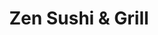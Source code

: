 ---
layout: place
title: Zen Sushi & Grill
permalink: /wisconsin/beloit/zen-sushi-grill.html
stateAbbr: WI
stateName: Wisconsin
cityName: Beloit
seo:
  type: restaurant
  links: https://www.zensushibeloit.com/
place_id: ChIJ4RlAGyOhCIgRELHNXaaH6Io
photos:
  - name: >-
      places/ChIJ4RlAGyOhCIgRELHNXaaH6Io/photos/AeeoHcIPRPsmdjkLW07f9EwyHJIJAhNFbRzXh1XJ8sXoAVL3LcGfqFLhjL6dOJxHELb2VpOMGLu68GPsrgfnvp7dVqQUhl6xjmHZbC0unsHcHNE9wv1scvN1YtG2CQZywU64le0ZbAW7ab3dHSJacqIxDJ-ivs6X383ChP5jdNUFyO7Y541ZEddUit9m0EkZifwqU7ytg7i-8bTGk40k9NVD-FLS9Yz2O8ePescpMZavNfLjgp__t1SN7r3BiEGjQz_kXFPE1kobXyCWhq69f8xVQCwm_5Yav-wZtMQApBo7etrZzw
    widthPx: 3888
    heightPx: 2592
    authorAttributions:
      - displayName: Zen Sushi & Grill
        uri: https://maps.google.com/maps/contrib/109361664085124061556
        photoUri: >-
          https://lh3.googleusercontent.com/a-/ALV-UjV3UMJbaQcZFl3tPXAT933vUwViCKn-87t1q6cxfvDgVc8GfuY=s100-p-k-no-mo
    flagContentUri: >-
      https://www.google.com/local/imagery/report/?cb_client=maps_api_places.places_api&image_key=!1e10!2sAF1QipPAAmgwLKKTzxq-Ds8R8jSY7jYVHMEEuyroXWPx&hl=en-US
    googleMapsUri: >-
      https://www.google.com/maps/place//data=!3m4!1e2!3m2!1sAF1QipPAAmgwLKKTzxq-Ds8R8jSY7jYVHMEEuyroXWPx!2e10!4m2!3m1!1s0x8808a1231b4019e1:0x8ae887a65dcdb110
  - name: >-
      places/ChIJ4RlAGyOhCIgRELHNXaaH6Io/photos/AeeoHcLSvjM9TQHbqH2VJ2oVBTesYCRioHZMLMC3l90bI5J7a0tTmVD2ekkyDHKZB6YScbLDHQePEk3ZzFCA4cCCZKHyVmCDXJDt7hDkQs7K-AQ5tSb-HzbensAet1upM-GwGD2Gt88P8Nf-1nPTk0az4z4FbDBvpzfTp9mjQhkEsGZih3Nm0iODDYgCjksra4EhzK35J60bIIsThBsVN1486vngTf-pOjv0mfrFMFWEcUTGN4SuhRKg4jz9PP7-UhBuuZJAVfKLcIBY-harKQuLUCyVXnxxwU3HGTGXZhUoiWpyeA
    widthPx: 2048
    heightPx: 1365
    authorAttributions:
      - displayName: Zen Sushi & Grill
        uri: https://maps.google.com/maps/contrib/109361664085124061556
        photoUri: >-
          https://lh3.googleusercontent.com/a-/ALV-UjV3UMJbaQcZFl3tPXAT933vUwViCKn-87t1q6cxfvDgVc8GfuY=s100-p-k-no-mo
    flagContentUri: >-
      https://www.google.com/local/imagery/report/?cb_client=maps_api_places.places_api&image_key=!1e10!2sAF1QipPAqOl5HCGHhlVZ-k5cQeVWVH98l5YnvjwQd5Vi&hl=en-US
    googleMapsUri: >-
      https://www.google.com/maps/place//data=!3m4!1e2!3m2!1sAF1QipPAqOl5HCGHhlVZ-k5cQeVWVH98l5YnvjwQd5Vi!2e10!4m2!3m1!1s0x8808a1231b4019e1:0x8ae887a65dcdb110
  - name: >-
      places/ChIJ4RlAGyOhCIgRELHNXaaH6Io/photos/AeeoHcIutlPGIWIsF_cAjK5fTZy8jIYM33Hvva_GzLdROYMSFr1tpVTisnH_xm3N2lYcG6C7ubyUzaYCPMYyojB_tBEH0o_TmNiA5cTdE0NkbU9abbtrpiiPUug0gfKY3rBn_kBNL6BYotDXuhj-0gzx3-qQhMrcWf8yn3lT8U81sVDANOuh0FOBUQn3GErX4u2DLaIlMRucYAjNq1zn987X9CjebUxLMPuSLVQ7RdhYd14FPFOge-GexR9PxHmVed77c-Au2R4wLHj3UjfQzDzBehafKPohG0rCIlAhBOcJCm8G7M0GgtubG6Tuc4U0u3g6B5YB_YfF1iJH8sOKe4diBhZb5jBakWqBvLNhCRdhY5vtS_EPorT8ob5wMX_e5026fU9V2eek5UUu3Lwyko2YzkNMa5JHFCMN755o8UAAOP4fTBo
    widthPx: 4096
    heightPx: 3072
    authorAttributions:
      - displayName: Brad Walker
        uri: https://maps.google.com/maps/contrib/114928797709379145839
        photoUri: >-
          https://lh3.googleusercontent.com/a/ACg8ocK0oEIWOAZzocfWnHi2zMsi8ti88owtAYA-TVUqAMmnmxooCA=s100-p-k-no-mo
    flagContentUri: >-
      https://www.google.com/local/imagery/report/?cb_client=maps_api_places.places_api&image_key=!1e10!2sCIHM0ogKEICAgIDv7bK_kwE&hl=en-US
    googleMapsUri: >-
      https://www.google.com/maps/place//data=!3m4!1e2!3m2!1sCIHM0ogKEICAgIDv7bK_kwE!2e10!4m2!3m1!1s0x8808a1231b4019e1:0x8ae887a65dcdb110
  - name: >-
      places/ChIJ4RlAGyOhCIgRELHNXaaH6Io/photos/AeeoHcIfS7ArMXMJT6cFl17LBRR0XMlprRx7ochh7oTViWA1qWCMnZvLgDhmzOdqa3XlPFebJp6PbHIZnDHsjkzFhxaHCm8_Iti8FLgvGB5TNnLo7nwwccmmxbcM1O7HU_SoI-xMevD8K64GTg00EswYsn0LQOyp42PUCXK5zo0CN-RxwV4UTv_o4CLrgBZhBxjAy8IzPniJKTyBVBBkvnJ8D4Xe6O-SiaR55sBue-9ri7xnz9oVsz5AoB_8ysv4iqPPIwMP1-t5khz1hxURhORsHOlhAR9svvhSBXnCUYGjW6YIrTFhvvR0QRAqhCKryZev1AivEcyheoMb0vYDrA8VP-HhcHQmZDXb2bnkFui6IMZee-w_GXUl_jAcqlU_A_0wx_xI8jf9jWLXeERzXEOuFL_rUfmEjdbuJR3nzPCOmuDb9g
    widthPx: 4000
    heightPx: 3000
    authorAttributions:
      - displayName: Charles Doucette
        uri: https://maps.google.com/maps/contrib/117382881620570764830
        photoUri: >-
          https://lh3.googleusercontent.com/a-/ALV-UjVAehEgfOuZhND0f2_Yx63XTm_-lVO_FBqfSiJKbKJbSCpZv4CQqg=s100-p-k-no-mo
    flagContentUri: >-
      https://www.google.com/local/imagery/report/?cb_client=maps_api_places.places_api&image_key=!1e10!2sCIHM0ogKEICAgICpibLYcA&hl=en-US
    googleMapsUri: >-
      https://www.google.com/maps/place//data=!3m4!1e2!3m2!1sCIHM0ogKEICAgICpibLYcA!2e10!4m2!3m1!1s0x8808a1231b4019e1:0x8ae887a65dcdb110
  - name: >-
      places/ChIJ4RlAGyOhCIgRELHNXaaH6Io/photos/AeeoHcKKKyK8qTMeNYnQvQcuHO0F21IBxn9pHEy6bPcuTy1gh4yP8IJjhce_EAnWd2L4pFxpZDZAg2VzJXzbsHk_MsXWoU6qqYE9QIe1VKg3rNOf3gEBYVJZOI9ZUj1IbbxhY3OQ91roQPaOXBKa_2_9gSPjLH98h23C97fXQILg2TGCc0160XHGrEPZNpk7klt-v3wiX95gEKKGvQZ8s9d1DlMo2vb3ZqhUyI1tTPwYsoO0UMS6TmowUN-2kWevHo6qMXf4Z39-vjfplzTRmF3oqY87mhQReCsnZ5uuk7_ApykM_W6e6gE1K-nJKqwdEx_MpNeGFTCkZtiA-DiTZh9w9tvKRFW4BG6n465LyTTW5hLOP9o27Pnhl2DRE9f-Ig5WeznrmIs2OpPgPIcrKERKR8LzThZ_jG00DYC-NGUeJ5I
    widthPx: 4496
    heightPx: 3000
    authorAttributions:
      - displayName: American Marketing & Publishing
        uri: https://maps.google.com/maps/contrib/108349347298888024806
        photoUri: >-
          https://lh3.googleusercontent.com/a/ACg8ocI7bU94GQLuvckwaHLVqnxEgPBXpSpCMvOXqr_YaMJEaVbjcQ=s100-p-k-no-mo
    flagContentUri: >-
      https://www.google.com/local/imagery/report/?cb_client=maps_api_places.places_api&image_key=!1e10!2sCIHM0ogKEICAgICG58CkCQ&hl=en-US
    googleMapsUri: >-
      https://www.google.com/maps/place//data=!3m4!1e2!3m2!1sCIHM0ogKEICAgICG58CkCQ!2e10!4m2!3m1!1s0x8808a1231b4019e1:0x8ae887a65dcdb110
  - name: >-
      places/ChIJ4RlAGyOhCIgRELHNXaaH6Io/photos/AeeoHcIKhlwB-auCwoGk4hfrmq18Vup_nPXMJYB5aKgfKt_OK44AlNq679HMdhOzNO6qgAvZmOkwh2dovCF9hOvvhU2OLboLB_8Hfqfa0CuaA9us3yBSRA2CxsttzlZtRXgmZKHng-dkKf7btGPl9DHyMyhvBT9ryBToGbjgjzQaFI_eigUgEsWg_3PYdwaXngC0W9trCDgOBO49LUP-vikU58nZjMbU6KcCy88sXxoP2OtmwiZ7xKPF7ASYdkHKW5MYtk3fDgZ6MUBmWtYH282Ut6iHNRsxoRSoYwqBRvMIR6Y7QPOKtbfuSdEBUUv6mMQVPlMexLgLwysgpjOLZmiVZM1FXpZWmnE4bPDKE7zUepG470UcoPseiGEIZT-ZW5kM883rXFG4zCzc2GPapk4qUSMUgVHb0eKA1JqVyutOBXhvcTU
    widthPx: 4624
    heightPx: 3468
    authorAttributions:
      - displayName: Cal Bouton
        uri: https://maps.google.com/maps/contrib/114081129487519063920
        photoUri: >-
          https://lh3.googleusercontent.com/a-/ALV-UjWgDne7cFRCL_Gid6qD344z-5OUJdeqFYyj0zsqOkd48A4tAlAt3g=s100-p-k-no-mo
    flagContentUri: >-
      https://www.google.com/local/imagery/report/?cb_client=maps_api_places.places_api&image_key=!1e10!2sCIHM0ogKEICAgIC-zNHDlwE&hl=en-US
    googleMapsUri: >-
      https://www.google.com/maps/place//data=!3m4!1e2!3m2!1sCIHM0ogKEICAgIC-zNHDlwE!2e10!4m2!3m1!1s0x8808a1231b4019e1:0x8ae887a65dcdb110
  - name: >-
      places/ChIJ4RlAGyOhCIgRELHNXaaH6Io/photos/AeeoHcKt-bqz32fGPoV0PKtru3zafTDblwqRFXAwbBDWjKfpwq0Mq2K0IyNwtc6sV0DowiHIBYHGHqaPY6SeV39IPloowdMn68xeyqWHN7zAZrdIIHxNcOnBxAxNTCuxjKTVCJvFTUzt8SN2iHgSb8u2NeCKB7nl4SL_SKiCXSKS0zQEQRCozcRgDAYIEUStPsHNL1ZVLCOdge5vtJUndhS0EO_ihs3tAspeEXj1jnHUwTZrBw1bRKjGCyZx90Pvxyc0AZP_Un41JOkuhNucOWNVOD66JWwmtrcrt9XE_SSzUsOCp4ATae_Pxe6OPyNWYdyk_Zxhsy3ooHoiv1oBPNbH7gNLrLvbimhcp5-12Oia7FaXjCZMYuOIzu6W817scbt52yQlqaMQtm8P1doerKZxC89OZE3joD6Ow8_DJX5h9VY5L8rJ
    widthPx: 4800
    heightPx: 3600
    authorAttributions:
      - displayName: Laura Martin
        uri: https://maps.google.com/maps/contrib/116212716365441348108
        photoUri: >-
          https://lh3.googleusercontent.com/a-/ALV-UjWESZnp3vxJNf-u73KlPe_fBzngua076p7f47xfXnzDbT9gAwtM=s100-p-k-no-mo
    flagContentUri: >-
      https://www.google.com/local/imagery/report/?cb_client=maps_api_places.places_api&image_key=!1e10!2sCIHM0ogKEICAgIDRqpeV0QE&hl=en-US
    googleMapsUri: >-
      https://www.google.com/maps/place//data=!3m4!1e2!3m2!1sCIHM0ogKEICAgIDRqpeV0QE!2e10!4m2!3m1!1s0x8808a1231b4019e1:0x8ae887a65dcdb110
  - name: >-
      places/ChIJ4RlAGyOhCIgRELHNXaaH6Io/photos/AeeoHcLzzLy2katjA_5t8Nsc78W-h0GE6LgkDENsYIxUdy1qSK7E2g6691FNq8SF9j0VVSiCd2iKT0Y3BNMnQuKaDOxfIzk21qPJbcDyqxZHdA5MYy6f4Bx3MBMnvDyd8NqGuwdLXFBpmyyw8Okl9qonvbFKoGzA3NE8NtNGd6IBSACTDzDEaVrE7d-w3LYcJVxmGZSohxmXQdFawi3oDf2kHjidC_1Ks9WTtPJUAFuxNeCNcjxmTBjQL4_3bSeNuhN4QXJXUyqZ-9mSMnDrAGng_moZoS95W3OoU66ZUnNhpq7jaF3rgcWBlTYeC2tJT65de_yOkpQWkV-_fbZu0DvLvmkEcYAmky1pYfVeZOwfoLeAyA1PR7GBbxc0IH946EhGFFUrKTvJoOyMxOwrrUxr4F-nB9sVZA3L83yetGPh4mglIw
    widthPx: 4032
    heightPx: 1960
    authorAttributions:
      - displayName: Eric T. Huffman
        uri: https://maps.google.com/maps/contrib/106826308884462304666
        photoUri: >-
          https://lh3.googleusercontent.com/a-/ALV-UjUIa9VjIgxnk3CPXrwNNtWuSYo4n4nSsIdj7oq3zehLCjtEH_oG=s100-p-k-no-mo
    flagContentUri: >-
      https://www.google.com/local/imagery/report/?cb_client=maps_api_places.places_api&image_key=!1e10!2sCIHM0ogKEICAgIDH-vKBMA&hl=en-US
    googleMapsUri: >-
      https://www.google.com/maps/place//data=!3m4!1e2!3m2!1sCIHM0ogKEICAgIDH-vKBMA!2e10!4m2!3m1!1s0x8808a1231b4019e1:0x8ae887a65dcdb110
  - name: >-
      places/ChIJ4RlAGyOhCIgRELHNXaaH6Io/photos/AeeoHcJj4QDh59nGVNFvSmfwrgy7L-7l_oYYwgRomCvcfAth0VkxTioT-83RLPbbYr--HJrvxylGdM37LlAKU2Anw4sl7wml05YbVZ0ImGEin53fJ1w1URQzgvaTgvlIYJEBvv6nA9tDHfdO4URQ_TrG1UEjGbcOyGGFDS_-Dr9WfuEbFykt4jgvushdFWC1KYpEsmL6ir85V8I5VoWWGAKSLkhtGzwR7fKnS5BLVvBxq7U9F_FUOeVAFQ2_umsmAfG4G9UnA3gasIawalmznM8i5dWvLPpC4fWVPnkIsIiMQFXN8b721iFkMxJA16V1GbngjKaWSw4QzydE9mRAaeoP-4d-Dy_q5OzaVrZbb43EtI3ln7AfZO9O0NCiFeYmqVRpUVYiEHQ_qd2bWADXDz0ZH4DWye4fy7uvfgT-ZXzjfg8
    widthPx: 4096
    heightPx: 3072
    authorAttributions:
      - displayName: Brad Walker
        uri: https://maps.google.com/maps/contrib/114928797709379145839
        photoUri: >-
          https://lh3.googleusercontent.com/a/ACg8ocK0oEIWOAZzocfWnHi2zMsi8ti88owtAYA-TVUqAMmnmxooCA=s100-p-k-no-mo
    flagContentUri: >-
      https://www.google.com/local/imagery/report/?cb_client=maps_api_places.places_api&image_key=!1e10!2sCIHM0ogKEICAgICD1eP5fw&hl=en-US
    googleMapsUri: >-
      https://www.google.com/maps/place//data=!3m4!1e2!3m2!1sCIHM0ogKEICAgICD1eP5fw!2e10!4m2!3m1!1s0x8808a1231b4019e1:0x8ae887a65dcdb110
  - name: >-
      places/ChIJ4RlAGyOhCIgRELHNXaaH6Io/photos/AeeoHcJmvHAqEksaWneR2VsLfmLCdq1DWzA9At7Fjc8BFrXgKypCsSK-5yCDZ1IycANfD_1iY2fLm3UBkPRBGLYKullKzKOLHDON5PLHV2gG8cqlF_w0pXYQ3xlaHyIo-t8jl67zU63MsU9TaGjx5l4O-3Vx-UL6NsIiunzhR-Pvb4ASsINZDKYeLOp0-tiCtTWjbzLfHe38vbHlzrg2-hJ5B5CYSRRBBrXEPeiPAzui5C7-LVg_wT1bfZnJUY6Un286CR7-SVQOIeqTms6vKYS9W_Km8Wa2kEUL9FsuwhFSxoSsJyXH39YBzU5BOzTqdNqxQeIIP-mJ9Qo8nRL2YT9pgNDo7TScmBFWhbYFv6eYZ2jvzrgrFw_w2duQtzygKGd5tNykjsjbB-rfcTJGeUqj1T7i6hT_fK0TYwIO8Ueeg_Ok2Q
    widthPx: 4624
    heightPx: 3468
    authorAttributions:
      - displayName: Cal Bouton
        uri: https://maps.google.com/maps/contrib/114081129487519063920
        photoUri: >-
          https://lh3.googleusercontent.com/a-/ALV-UjWgDne7cFRCL_Gid6qD344z-5OUJdeqFYyj0zsqOkd48A4tAlAt3g=s100-p-k-no-mo
    flagContentUri: >-
      https://www.google.com/local/imagery/report/?cb_client=maps_api_places.places_api&image_key=!1e10!2sCIHM0ogKEICAgIC-zNHDNw&hl=en-US
    googleMapsUri: >-
      https://www.google.com/maps/place//data=!3m4!1e2!3m2!1sCIHM0ogKEICAgIC-zNHDNw!2e10!4m2!3m1!1s0x8808a1231b4019e1:0x8ae887a65dcdb110
address: 430 E Grand Ave, Beloit, WI 53511, USA
street: 430 E Grand Ave
city: Beloit
state: WI
zip: '53511'
country: USA
neighborhood: null
latitude: '42.499510'
longitude: '-89.034747'
accessibility_options:
  wheelchairAccessibleParking: true
  wheelchairAccessibleEntrance: true
  wheelchairAccessibleRestroom: true
  wheelchairAccessibleSeating: true
business_status: OPERATIONAL
name: Zen Sushi & Grill
google_maps_links:
  directionsUri: >-
    https://www.google.com/maps/dir//''/data=!4m7!4m6!1m1!4e2!1m2!1m1!1s0x8808a1231b4019e1:0x8ae887a65dcdb110!3e0
  placeUri: https://maps.google.com/?cid=10009399320439009552
  writeAReviewUri: >-
    https://www.google.com/maps/place//data=!4m3!3m2!1s0x8808a1231b4019e1:0x8ae887a65dcdb110!12e1
  reviewsUri: >-
    https://www.google.com/maps/place//data=!4m4!3m3!1s0x8808a1231b4019e1:0x8ae887a65dcdb110!9m1!1b1
  photosUri: >-
    https://www.google.com/maps/place//data=!4m3!3m2!1s0x8808a1231b4019e1:0x8ae887a65dcdb110!10e5
primary_type: Sushi Restaurant
opening_hours:
  regular: null
  current: null
secondary_opening_hours:
  regular:
    weekdayDescriptions: null
    type: null
  current:
    weekdayDescriptions: null
    type: null
phone: (608) 299-8888
price_level: PRICE_LEVEL_MODERATE
price_range: null
rating: '4.5'
rating_count: 0
website: https://www.zensushibeloit.com/
description: >-
  Discover Zen Sushi & Grill in Beloit, WI$$$Zen Sushi & Grill in Beloit, WI,
  offers a relaxed dining experience with a focus on fresh seafood rolls,
  creative bento boxes, and flavorful Japanese grilled dishes that highlight the
  best of Asian cuisine. The spot features a welcoming atmosphere enhanced by
  outdoor seating options, making it ideal for enjoying cocktails, beer, and
  wine in a casual setting. Accessibility is a key highlight, with
  wheelchair-friendly parking, entrances, and restrooms ensuring everyone can
  enjoy the meal comfortably. Patrons appreciate the generous portions and
  variety of vegetarian options, adding to its appeal as a go-to destination for
  sushi enthusiasts. Whether you're seeking a laid-back meal or a spot to unwind
  with friends, this sushi restaurant delivers a blend of quality flavors and
  thoughtful amenities.
generative_summary: >-
  Discover Zen Sushi & Grill in Beloit, WI$$$Zen Sushi & Grill in Beloit, WI,
  offers a relaxed dining experience with a focus on fresh seafood rolls,
  creative bento boxes, and flavorful Japanese grilled dishes that highlight the
  best of Asian cuisine. The spot features a welcoming atmosphere enhanced by
  outdoor seating options, making it ideal for enjoying cocktails, beer, and
  wine in a casual setting. Accessibility is a key highlight, with
  wheelchair-friendly parking, entrances, and restrooms ensuring everyone can
  enjoy the meal comfortably. Patrons appreciate the generous portions and
  variety of vegetarian options, adding to its appeal as a go-to destination for
  sushi enthusiasts. Whether you're seeking a laid-back meal or a spot to unwind
  with friends, this sushi restaurant delivers a blend of quality flavors and
  thoughtful amenities.
generative_disclosure: Summarized by AI using the Grok-3-Mini model.
reviews:
  - name: >-
      places/ChIJ4RlAGyOhCIgRELHNXaaH6Io/reviews/ChZDSUhNMG9nS0VJQ0FnTURRcVBmQ1pnEAE
    relativePublishTimeDescription: a month ago
    rating: 3
    text:
      text: >-
        We went dine in on Friday, we both know that they are closing at 9.30PM.
        We are from other city( 2 hours away )and sorry that we couldn’t arrived
        earlier because we have to wait for our daughter done school. we arrived
        there 8.50pm and order everything by 9pm. Our server gave us a notice
        that last call is 9.15pm. Which is mean we still a little time to dine
        in (am I right)

        First of all food. I gave 3 stars because food was ok over load sauces.
        Waygu was chewy.

        Second, service… server is nice enough but could tell it did not seem
        genuine but I asked for soy sauce.. and they probably clean already so
        our server gave us a gluten free soy sauce instead maybe too much work
        for them to give me a regular soy sauce.

        Last, when we arrived there.. All the staffs gave me a look like ugh
        “late customers” I get it that why we were rush eating and try to get
        out asap. And we are not plan to go back again.
      languageCode: en
    originalText:
      text: >-
        We went dine in on Friday, we both know that they are closing at 9.30PM.
        We are from other city( 2 hours away )and sorry that we couldn’t arrived
        earlier because we have to wait for our daughter done school. we arrived
        there 8.50pm and order everything by 9pm. Our server gave us a notice
        that last call is 9.15pm. Which is mean we still a little time to dine
        in (am I right)

        First of all food. I gave 3 stars because food was ok over load sauces.
        Waygu was chewy.

        Second, service… server is nice enough but could tell it did not seem
        genuine but I asked for soy sauce.. and they probably clean already so
        our server gave us a gluten free soy sauce instead maybe too much work
        for them to give me a regular soy sauce.

        Last, when we arrived there.. All the staffs gave me a look like ugh
        “late customers” I get it that why we were rush eating and try to get
        out asap. And we are not plan to go back again.
      languageCode: en
    authorAttribution:
      displayName: Natcha J
      uri: https://www.google.com/maps/contrib/101818020633806325754/reviews
      photoUri: >-
        https://lh3.googleusercontent.com/a/ACg8ocIlZIjIMMlMnAhtTpDQdNifLzz2Yy6Jpg4NW_AnvbMkx5LPsw=s128-c0x00000000-cc-rp-mo-ba2
    publishTime: '2025-03-08T17:29:35.005268Z'
    flagContentUri: >-
      https://www.google.com/local/review/rap/report?postId=ChZDSUhNMG9nS0VJQ0FnTURRcVBmQ1pnEAE&d=17924085&t=1
    googleMapsUri: >-
      https://www.google.com/maps/reviews/data=!4m6!14m5!1m4!2m3!1sChZDSUhNMG9nS0VJQ0FnTURRcVBmQ1pnEAE!2m1!1s0x8808a1231b4019e1:0x8ae887a65dcdb110
  - name: >-
      places/ChIJ4RlAGyOhCIgRELHNXaaH6Io/reviews/ChdDSUhNMG9nS0VJQ0FnTUN3OXRyZTBnRRAB
    relativePublishTimeDescription: 3 weeks ago
    rating: 5
    text:
      text: >-
        My husband and I recently dined at Zen Sushi & Grill in Beloit, WI, and
        had a fantastic experience. He ordered the sweet-and-sour chicken, which
        was flavorful and satisfying. I tried both the Hawaiian Roll and the
        Surf and Turf Roll; each bite was a delightful fusion of fresh
        ingredients and expertly balanced flavors. The portions were generous,
        leaving us both fully satisfied. The restaurant’s ambiance was upscale
        yet inviting, and the service was attentive and friendly. We highly
        recommend Zen Sushi & Grill for anyone seeking delicious sushi and
        exceptional service in Beloit.
      languageCode: en
    originalText:
      text: >-
        My husband and I recently dined at Zen Sushi & Grill in Beloit, WI, and
        had a fantastic experience. He ordered the sweet-and-sour chicken, which
        was flavorful and satisfying. I tried both the Hawaiian Roll and the
        Surf and Turf Roll; each bite was a delightful fusion of fresh
        ingredients and expertly balanced flavors. The portions were generous,
        leaving us both fully satisfied. The restaurant’s ambiance was upscale
        yet inviting, and the service was attentive and friendly. We highly
        recommend Zen Sushi & Grill for anyone seeking delicious sushi and
        exceptional service in Beloit.
      languageCode: en
    authorAttribution:
      displayName: Jennifer Moran
      uri: https://www.google.com/maps/contrib/111824434088622186085/reviews
      photoUri: >-
        https://lh3.googleusercontent.com/a-/ALV-UjXOI_gBbRpvMHJBf9xn5f08xJZi-YEUNL_VIJPxEiXDlyTM1CGv=s128-c0x00000000-cc-rp-mo-ba3
    publishTime: '2025-03-18T19:57:36.775972Z'
    flagContentUri: >-
      https://www.google.com/local/review/rap/report?postId=ChdDSUhNMG9nS0VJQ0FnTUN3OXRyZTBnRRAB&d=17924085&t=1
    googleMapsUri: >-
      https://www.google.com/maps/reviews/data=!4m6!14m5!1m4!2m3!1sChdDSUhNMG9nS0VJQ0FnTUN3OXRyZTBnRRAB!2m1!1s0x8808a1231b4019e1:0x8ae887a65dcdb110
  - name: >-
      places/ChIJ4RlAGyOhCIgRELHNXaaH6Io/reviews/ChdDSUhNMG9nS0VJQ0FnSUNmM1lYeXJBRRAB
    relativePublishTimeDescription: a month ago
    rating: 3
    text:
      text: "The spot hits different when you're craving Japanese - it's a solid local option, even if it's not mind-blowing. Their raw fish game is usually on point (though I've had one iffy experience), and the sashimi platter comes through with that Instagram-worthy presentation.\_The fried stuff? Absolute fire. But if you're eyeing the Korean menu, maybe keep scrolling - which is kinda ironic given the Korean ownership.\n\nService is\_where it falls apart when it comes to consistency; it can be painfully slow, with staff chatting instead of focusing on customers. Some servers seem untrained and uninformed about the menu.\n\nThe atmosphere is\_good, but the seating layout is packed and feels cramped, prioritizing quantity over comfort. A little more effort in customer service and ambiance could go a long way—smiles and attentiveness would make a big difference.\n\nThe prices are steep, especially considering what you get but that's what happens when there's no other competition in town.\n\nOverall, would I go back? For sure! Is it perfect? No. But when you're craving for sushi and don't want to drive a distance, it gets the job done. 3/5 - its good enough to keep me coming back, but there’s room for improvement."
      languageCode: en
    originalText:
      text: "The spot hits different when you're craving Japanese - it's a solid local option, even if it's not mind-blowing. Their raw fish game is usually on point (though I've had one iffy experience), and the sashimi platter comes through with that Instagram-worthy presentation.\_The fried stuff? Absolute fire. But if you're eyeing the Korean menu, maybe keep scrolling - which is kinda ironic given the Korean ownership.\n\nService is\_where it falls apart when it comes to consistency; it can be painfully slow, with staff chatting instead of focusing on customers. Some servers seem untrained and uninformed about the menu.\n\nThe atmosphere is\_good, but the seating layout is packed and feels cramped, prioritizing quantity over comfort. A little more effort in customer service and ambiance could go a long way—smiles and attentiveness would make a big difference.\n\nThe prices are steep, especially considering what you get but that's what happens when there's no other competition in town.\n\nOverall, would I go back? For sure! Is it perfect? No. But when you're craving for sushi and don't want to drive a distance, it gets the job done. 3/5 - its good enough to keep me coming back, but there’s room for improvement."
      languageCode: en
    authorAttribution:
      displayName: Steven
      uri: https://www.google.com/maps/contrib/108164390716817127170/reviews
      photoUri: >-
        https://lh3.googleusercontent.com/a-/ALV-UjVor7OGQJ5xQvP7MyGpEWPw5wEKRyLVHuzd4-WMgvOvEj_cM-OKfQ=s128-c0x00000000-cc-rp-mo-ba4
    publishTime: '2025-02-23T15:06:22.310139Z'
    flagContentUri: >-
      https://www.google.com/local/review/rap/report?postId=ChdDSUhNMG9nS0VJQ0FnSUNmM1lYeXJBRRAB&d=17924085&t=1
    googleMapsUri: >-
      https://www.google.com/maps/reviews/data=!4m6!14m5!1m4!2m3!1sChdDSUhNMG9nS0VJQ0FnSUNmM1lYeXJBRRAB!2m1!1s0x8808a1231b4019e1:0x8ae887a65dcdb110
  - name: >-
      places/ChIJ4RlAGyOhCIgRELHNXaaH6Io/reviews/ChZDSUhNMG9nS0VJQ0FnSUM3M3BTbkhnEAE
    relativePublishTimeDescription: 8 months ago
    rating: 5
    text:
      text: >-
        Great sushi in downtown Beloit, Wisconsin ?

        You bet. Just a wonderful experience tonight. Started with an
        interesting take on a Tuna Tataki app and a nice G Joy sake from a very
        decent sake and wine offering … he offered up a custom preparation that
        was artistic and meaty as well. This was followed by the best inland
        Chef’s choice sashimi platter I’ve ever had. Great mix of fish,
        exceptionally well presented. Sat at the sushi bar and had the pleasure
        of conversing with is Japan trained chef who really seemed to enjoy his
        gig in Beloit. Check this place out, you will not be disappointed !
      languageCode: en
    originalText:
      text: >-
        Great sushi in downtown Beloit, Wisconsin ?

        You bet. Just a wonderful experience tonight. Started with an
        interesting take on a Tuna Tataki app and a nice G Joy sake from a very
        decent sake and wine offering … he offered up a custom preparation that
        was artistic and meaty as well. This was followed by the best inland
        Chef’s choice sashimi platter I’ve ever had. Great mix of fish,
        exceptionally well presented. Sat at the sushi bar and had the pleasure
        of conversing with is Japan trained chef who really seemed to enjoy his
        gig in Beloit. Check this place out, you will not be disappointed !
      languageCode: en
    authorAttribution:
      displayName: Tom Wood
      uri: https://www.google.com/maps/contrib/117999327185340721320/reviews
      photoUri: >-
        https://lh3.googleusercontent.com/a-/ALV-UjVGJ1JGimD7aDUhEVj0iWWZM3E-hLtj73Itea-cwUTMmUrypRZZNA=s128-c0x00000000-cc-rp-mo
    publishTime: '2024-08-16T02:04:42.148371Z'
    flagContentUri: >-
      https://www.google.com/local/review/rap/report?postId=ChZDSUhNMG9nS0VJQ0FnSUM3M3BTbkhnEAE&d=17924085&t=1
    googleMapsUri: >-
      https://www.google.com/maps/reviews/data=!4m6!14m5!1m4!2m3!1sChZDSUhNMG9nS0VJQ0FnSUM3M3BTbkhnEAE!2m1!1s0x8808a1231b4019e1:0x8ae887a65dcdb110
  - name: >-
      places/ChIJ4RlAGyOhCIgRELHNXaaH6Io/reviews/ChZDSUhNMG9nS0VJQ0FnTUNBbE5MSEhnEAE
    relativePublishTimeDescription: 2 months ago
    rating: 5
    text:
      text: >-
        This was a really good sushi place! Make sure you get a reservation, it
        was packed. The atmosphere was loud! The friendly hostess got us a bar
        seat. The restaurant is cold at night, especially if seated by the
        doors. The sushi is flavorful and good. I got the udon soup and it was
        perfect. Thank you so much!
      languageCode: en
    originalText:
      text: >-
        This was a really good sushi place! Make sure you get a reservation, it
        was packed. The atmosphere was loud! The friendly hostess got us a bar
        seat. The restaurant is cold at night, especially if seated by the
        doors. The sushi is flavorful and good. I got the udon soup and it was
        perfect. Thank you so much!
      languageCode: en
    authorAttribution:
      displayName: Stephanie (Ventain)
      uri: https://www.google.com/maps/contrib/111384505755282868681/reviews
      photoUri: >-
        https://lh3.googleusercontent.com/a-/ALV-UjVkhYYa9m9iDXXEWWqzmD2JWx3WcVDUfua6ktHPopJNkE3W6wr4=s128-c0x00000000-cc-rp-mo-ba4
    publishTime: '2025-01-29T19:23:44.941478Z'
    flagContentUri: >-
      https://www.google.com/local/review/rap/report?postId=ChZDSUhNMG9nS0VJQ0FnTUNBbE5MSEhnEAE&d=17924085&t=1
    googleMapsUri: >-
      https://www.google.com/maps/reviews/data=!4m6!14m5!1m4!2m3!1sChZDSUhNMG9nS0VJQ0FnTUNBbE5MSEhnEAE!2m1!1s0x8808a1231b4019e1:0x8ae887a65dcdb110
review_summary: >-
  What Visitors Are Sharing About the Experience$$$Folks checking out this sushi
  spot often praise the fresh and flavorful rolls, like the Hawaiian and Surf
  and Turf varieties, which stand out for their creative presentations and
  satisfying portions. While some mention occasional inconsistencies in service
  speed or atmosphere, the overall vibe remains upbeat with friendly staff and a
  lively energy that keeps things enjoyable. Many appreciate the solid food
  options, including tasty appetizers and grilled fare, making it a reliable
  choice for a casual night out or group gathering. Despite a few notes on
  pricing feeling a bit steep in this area, the general consensus leans
  positive, with diners recommending it for its authentic tastes and welcoming
  feel. If you're on the hunt for quality sushi nearby, this place generally
  delivers a worthwhile experience with room for the occasional enhancement.
review_disclosure: Summarized by AI using the Grok-3-Mini model.
parking_options:
  freeParkingLot: true
  freeStreetParking: true
  valetParking: false
payment_options:
  acceptsCreditCards: true
  acceptsDebitCards: true
  acceptsCashOnly: false
allow_dogs: null
curbside_pickup: null
delivery: false
dine_in: true
good_for_children: null
good_for_groups: true
good_for_sports: false
live_music: false
menu_for_children: true
outdoor_seating: true
reservable: true
restroom: true
serves_beer: true
serves_breakfast: false
serves_brunch: false
serves_cocktails: true
serves_coffee: null
serves_dinner: true
serves_dessert: true
serves_lunch: true
serves_vegetarian_food: true
serves_wine: true
takeout: true
update_category: pro
places_description: >-
  Creative rolls & Japanese grilled fare are highlighted at this chill spot with
  cocktails & a patio.

---